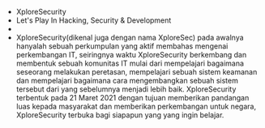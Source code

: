 - XploreSecurity
- Let's Play In Hacking, Security & Development
-
- XploreSecurity(dikenal juga dengan nama XploreSec) pada awalnya hanyalah sebuah perkumpulan yang aktif membahas mengenai perkembangan IT, seiringnya waktu XploreSecurity berkembang dan membentuk sebuah komunitas IT mulai dari mempelajari bagaimana seseorang melakukan peretasan, mempelajari sebuah sistem keamanan dan mempelajari bagaimana cara mengembangkan sebuah sistem tersebut dari yang sebelumnya menjadi lebih baik.
XploreSecurity terbentuk pada 21 Maret 2021 dengan tujuan memberikan pandangan luas kepada masyarakat dan memberikan perkembangan untuk negara, XploreSecurity terbuka bagi siapapun yang yang ingin belajar.

<!---
XploreSecurity/XploreSecurity is a ✨ special ✨ repository because its `README.md` (this file) appears on your GitHub profile.
You can click the Preview link to take a look at your changes.
--->
